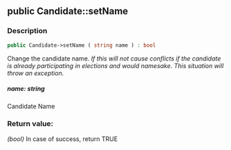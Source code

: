 ## public Candidate::setName

### Description    

```php
public Candidate->setName ( string name ) : bool
```

Change the candidate name.
*If this will not cause conflicts if the candidate is already participating in elections and would namesake. This situation will throw an exception.*
    

##### **name:** *string*   
Candidate Name    


### Return value:   

*(bool)* In case of success, return TRUE

